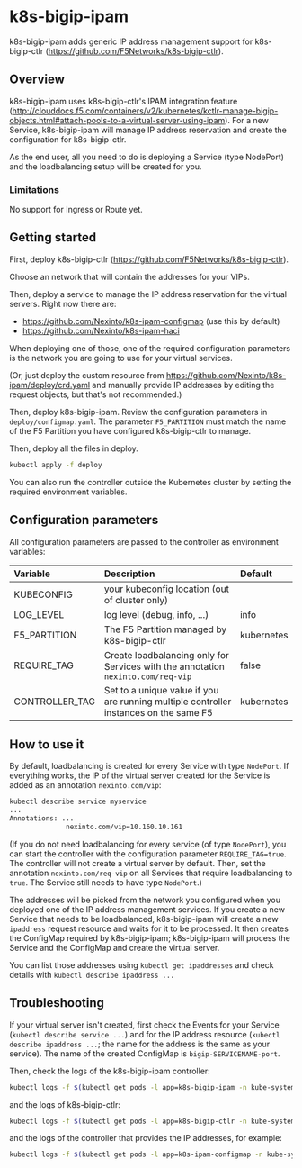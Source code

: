 # k8s-bigip-ipam

k8s-bigip-ipam adds generic IP address management support
for k8s-bigip-ctlr (https://github.com/F5Networks/k8s-bigip-ctlr).


## Overview

k8s-bigip-ipam uses k8s-bigip-ctlr's IPAM integration feature (http://clouddocs.f5.com/containers/v2/kubernetes/kctlr-manage-bigip-objects.html#attach-pools-to-a-virtual-server-using-ipam).
For a new Service, k8s-bigip-ipam will manage IP address reservation and create the configuration for k8s-bigip-ctlr.

As the end user, all you need to do is deploying a Service (type NodePort) and the loadbalancing setup will be created for you.
 
### Limitations

No support for Ingress or Route yet.

## Getting started

First, deploy k8s-bigip-ctlr (https://github.com/F5Networks/k8s-bigip-ctlr).

Choose an network that will contain the addresses for your VIPs.

Then, deploy a service to manage the IP address reservation for the virtual servers. Right now there are:

 * https://github.com/Nexinto/k8s-ipam-configmap (use this by default)
 * https://github.com/Nexinto/k8s-ipam-haci

When deploying one of those, one of the required configuration parameters is the network you are going to use for
your virtual services.

(Or, just deploy the custom resource from https://github.com/Nexinto/k8s-ipam/deploy/crd.yaml and manually provide
IP addresses by editing the request objects, but that's not recommended.)

Then, deploy k8s-bigip-ipam. Review the configuration parameters in `deploy/configmap.yaml`. The parameter `F5_PARTITION` must match the name of the F5 Partition you have
configured k8s-bigip-ctlr to manage.

Then, deploy all the files in deploy. 

```bash
kubectl apply -f deploy
```

You can also run the controller outside the Kubernetes cluster by setting the required environment variables.

## Configuration parameters

All configuration parameters are passed to the controller as environment variables:

| Variable | Description | Default |
|:-----|:------------|:--------|
|KUBECONFIG|your kubeconfig location (out of cluster only)||
|LOG_LEVEL|log level (debug, info, ...)|info|
|F5_PARTITION|The F5 Partition managed by k8s-bigip-ctlr|kubernetes|
|REQUIRE_TAG|Create loadbalancing only for Services with the annotation `nexinto.com/req-vip`|false|
|CONTROLLER_TAG|Set to a unique value if you are running multiple controller instances on the same F5|kubernetes|

## How to use it

By default, loadbalancing is created for every Service with type `NodePort`. If everything works, the IP of the
virtual server created for the Service is added as an annotation `nexinto.com/vip`:

```bash
kubectl describe service myservice
...
Annotations: ...
              nexinto.com/vip=10.160.10.161

```
(If you do not need loadbalancing for every service (of type `NodePort`), you can start the controller
with the configuration parameter `REQUIRE_TAG=true`. The controller will not create a virtual server
by default. Then, set the annotation `nexinto.com/req-vip` on all Services that require loadbalancing to `true`.
The Service still needs to have type `NodePort`.)

The addresses will be picked from the network you configured when you deployed one of the IP address
management services. If you create a new Service that needs to be loadbalanced, k8s-bigip-ipam will
create a new `ipaddress` request resource and waits for it to be processed. It then creates the
ConfigMap required by k8s-bigip-ipam; k8s-bigip-ipam will process the Service and the ConfigMap and
create the virtual server.

You can list those addresses using `kubectl get ipaddresses` and check details with `kubectl describe ipaddress ...`

## Troubleshooting

If your virtual server isn't created, first check the Events for your Service (`kubectl describe service ...`)
and for the IP address resource (`kubectl describe ipaddress ...`; the name for the address is the same as your service).
The name of the created ConfigMap is `bigip-SERVICENAME-port`.

Then, check the logs of the k8s-bigip-ipam controller:

```bash
kubectl logs -f $(kubectl get pods -l app=k8s-bigip-ipam -n kube-system -o jsonpath='{.items[0].metadata.name}') -n kube-system
```

and the logs of k8s-bigip-ctlr:

```bash
kubectl logs -f $(kubectl get pods -l app=k8s-bigip-ctlr -n kube-system -o jsonpath='{.items[0].metadata.name}') -n kube-system
```

and the logs of the controller that provides the IP addresses, for example:

```bash
kubectl logs -f $(kubectl get pods -l app=k8s-ipam-configmap -n kube-system -o jsonpath='{.items[0].metadata.name}') -n kube-system
```
